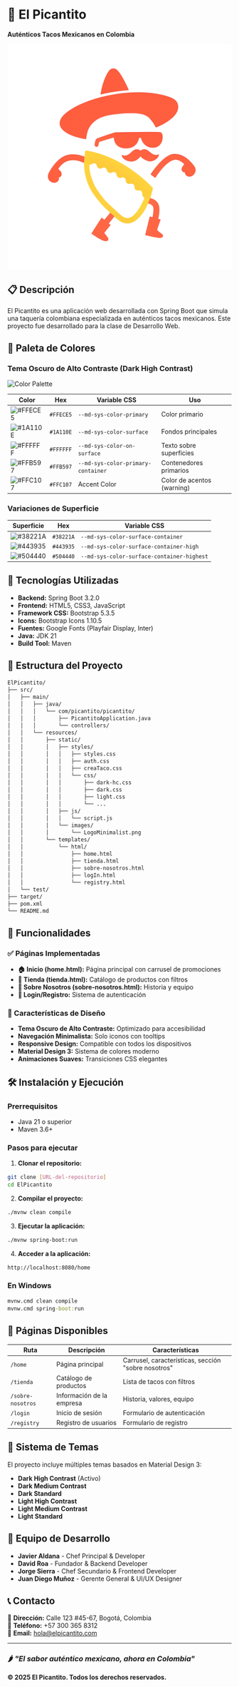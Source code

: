 # 🌮 El Picantito
**Auténticos Tacos Mexicanos en Colombia**

![El Picantito Logo](src/main/resources/static/images/LogoMinimalist.png)

## 📋 Descripción
El Picantito es una aplicación web desarrollada con Spring Boot que simula una taquería colombiana especializada en auténticos tacos mexicanos. Este proyecto fue desarrollado para la clase de Desarrollo Web.

## 🎨 Paleta de Colores

### Tema Oscuro de Alto Contraste (Dark High Contrast)
![Color Palette](https://via.placeholder.com/500x150/26171E/FFFFFF?text=Dark+High+Contrast+Theme)

| Color | Hex | Variable CSS | Uso |
|-------|-----|--------------|-----|
| ![#FFECE5](https://via.placeholder.com/20/FFECE5/000000?text=+) | `#FFECE5` | `--md-sys-color-primary` | Color primario |
| ![#1A110E](https://via.placeholder.com/20/1A110E/FFFFFF?text=+) | `#1A110E` | `--md-sys-color-surface` | Fondos principales |
| ![#FFFFFF](https://via.placeholder.com/20/FFFFFF/000000?text=+) | `#FFFFFF` | `--md-sys-color-on-surface` | Texto sobre superficies |
| ![#FFB597](https://via.placeholder.com/20/FFB597/000000?text=+) | `#FFB597` | `--md-sys-color-primary-container` | Contenedores primarios |
| ![#FFC107](https://via.placeholder.com/20/FFC107/000000?text=+) | `#FFC107` | Accent Color | Color de acentos (warning) |

### Variaciones de Superficie
| Superficie | Hex | Variable CSS |
|------------|-----|--------------|
| ![#38221A](https://via.placeholder.com/20/38221A/FFFFFF?text=+) | `#38221A` | `--md-sys-color-surface-container` |
| ![#443935](https://via.placeholder.com/20/443935/FFFFFF?text=+) | `#443935` | `--md-sys-color-surface-container-high` |
| ![#504440](https://via.placeholder.com/20/504440/FFFFFF?text=+) | `#504440` | `--md-sys-color-surface-container-highest` |

## 🚀 Tecnologías Utilizadas

- **Backend:** Spring Boot 3.2.0
- **Frontend:** HTML5, CSS3, JavaScript
- **Framework CSS:** Bootstrap 5.3.5
- **Icons:** Bootstrap Icons 1.10.5
- **Fuentes:** Google Fonts (Playfair Display, Inter)
- **Java:** JDK 21
- **Build Tool:** Maven

## 📁 Estructura del Proyecto

```
ElPicantito/
├── src/
│   ├── main/
│   │   ├── java/
│   │   │   └── com/picantito/picantito/
│   │   │       ├── PicantitoApplication.java
│   │   │       └── controllers/
│   │   └── resources/
│   │       ├── static/
│   │       │   ├── styles/
│   │       │   │   ├── styles.css
│   │       │   │   ├── auth.css
│   │       │   │   ├── creaTaco.css
│   │       │   │   └── css/
│   │       │   │       ├── dark-hc.css
│   │       │   │       ├── dark.css
│   │       │   │       ├── light.css
│   │       │   │       └── ...
│   │       │   ├── js/
│   │       │   │   └── script.js
│   │       │   └── images/
│   │       │       └── LogoMinimalist.png
│   │       └── templates/
│   │           └── html/
│   │               ├── home.html
│   │               ├── tienda.html
│   │               ├── sobre-nosotros.html
│   │               ├── logIn.html
│   │               └── registry.html
│   └── test/
├── target/
├── pom.xml
└── README.md
```

## 🎯 Funcionalidades

### ✅ Páginas Implementadas
- **🏠 Inicio (home.html):** Página principal con carrusel de promociones
- **🛒 Tienda (tienda.html):** Catálogo de productos con filtros
- **👥 Sobre Nosotros (sobre-nosotros.html):** Historia y equipo
- **🔐 Login/Registro:** Sistema de autenticación

### 🎨 Características de Diseño
- **Tema Oscuro de Alto Contraste:** Optimizado para accesibilidad
- **Navegación Minimalista:** Solo iconos con tooltips
- **Responsive Design:** Compatible con todos los dispositivos
- **Material Design 3:** Sistema de colores moderno
- **Animaciones Suaves:** Transiciones CSS elegantes

## 🛠️ Instalación y Ejecución

### Prerrequisitos
- Java 21 o superior
- Maven 3.6+

### Pasos para ejecutar

1. **Clonar el repositorio:**
```bash
git clone [URL-del-repositorio]
cd ElPicantito
```

2. **Compilar el proyecto:**
```bash
./mvnw clean compile
```

3. **Ejecutar la aplicación:**
```bash
./mvnw spring-boot:run
```

4. **Acceder a la aplicación:**
```
http://localhost:8080/home
```

### En Windows
```cmd
mvnw.cmd clean compile
mvnw.cmd spring-boot:run
```

## 📄 Páginas Disponibles

| Ruta | Descripción | Características |
|------|-------------|-----------------|
| `/home` | Página principal | Carrusel, características, sección "sobre nosotros" |
| `/tienda` | Catálogo de productos | Lista de tacos con filtros |
| `/sobre-nosotros` | Información de la empresa | Historia, valores, equipo |
| `/login` | Inicio de sesión | Formulario de autenticación |
| `/registry` | Registro de usuarios | Formulario de registro |

## 🎨 Sistema de Temas

El proyecto incluye múltiples temas basados en Material Design 3:

- **Dark High Contrast** (Activo)
- **Dark Medium Contrast** 
- **Dark Standard**
- **Light High Contrast**
- **Light Medium Contrast**
- **Light Standard**

## 👥 Equipo de Desarrollo

- **Javier Aldana** - Chef Principal & Developer
- **David Roa** - Fundador & Backend Developer  
- **Jorge Sierra** - Chef Secundario & Frontend Developer
- **Juan Diego Muñoz** - Gerente General & UI/UX Designer

## 📞 Contacto

📍 **Dirección:** Calle 123 #45-67, Bogotá, Colombia  
📱 **Teléfono:** +57 300 365 8312  
📧 **Email:** hola@elpicantito.com  

---

### 🌶️ *"El sabor auténtico mexicano, ahora en Colombia"*

**© 2025 El Picantito. Todos los derechos reservados.**
